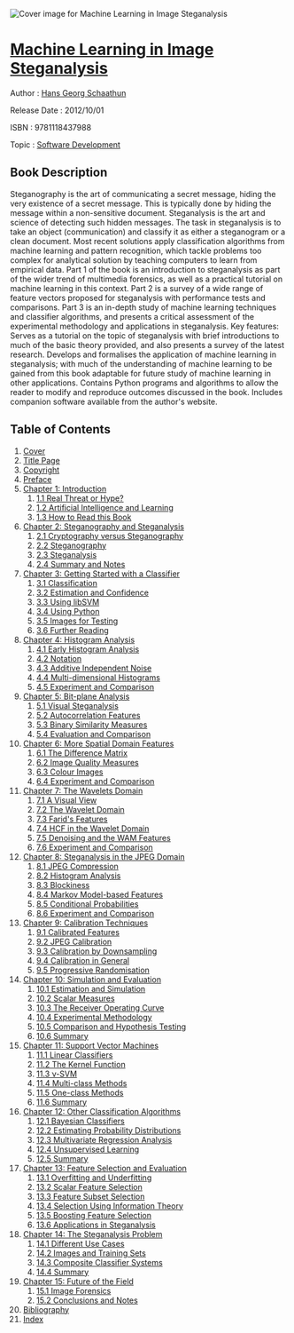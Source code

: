 ![Cover image for Machine Learning in Image Steganalysis](https://imgdetail.ebookreading.net/cover/cover/software_development/EB9781118437988.jpg)

[Machine Learning in Image Steganalysis](https://ebookreading.net/view/book/Machine+Learning+in+Image+Steganalysis-EB9781118437988_1.html "Machine Learning in Image Steganalysis")
====================================================================================================================

Author : [Hans Georg Schaathun](https://ebookreading.net/search/author/Hans+Georg+Schaathun)

Release Date : 2012/10/01

ISBN : 9781118437988

Topic : [Software Development](https://ebookreading.net/search/category/software-development)

Book Description
-----------------

Steganography is the art of communicating a secret message, hiding the very existence of a secret message. This is typically done by hiding the message within a non-sensitive document. Steganalysis is the art and science of detecting such hidden messages.  The task in steganalysis is to take an object (communication) and classify it as either a steganogram or a clean document. Most recent solutions apply classification algorithms from machine learning and pattern recognition, which tackle problems too complex for analytical solution by teaching computers to learn from empirical data.
Part 1 of the book is an introduction to steganalysis as part of the wider trend of multimedia forensics, as well as a practical tutorial on machine learning in this context. Part 2 is a survey of a wide range of feature vectors proposed for steganalysis with performance tests and comparisons. Part 3 is an in-depth study of machine learning techniques and classifier algorithms, and presents a critical assessment of the experimental methodology and applications in steganalysis.
Key features:
Serves as a tutorial on the topic of steganalysis with brief introductions to much of the basic theory provided, and also presents a survey of the latest research.
Develops and formalises the application of machine learning in steganalysis; with much of the understanding of machine learning to be gained from this book adaptable for future study of machine learning in other applications.
Contains Python programs and algorithms to allow the reader to modify and reproduce outcomes discussed in the book.
Includes companion software available from the author's website.
              
Table of Contents
-----------------

1. [Cover](https://ebookreading.net/view/book/Machine+Learning+in+Image+Steganalysis-EB9781118437988_1.html)
1. [Title Page](https://ebookreading.net/view/book/Machine+Learning+in+Image+Steganalysis-EB9781118437988_3.html)
1. [Copyright](https://ebookreading.net/view/book/Machine+Learning+in+Image+Steganalysis-EB9781118437988_4.html)
1. [Preface](https://ebookreading.net/view/book/Machine+Learning+in+Image+Steganalysis-EB9781118437988_5.html)
1. [Chapter 1: Introduction](https://ebookreading.net/view/book/Machine+Learning+in+Image+Steganalysis-EB9781118437988_6.html)
    1. [1.1 Real Threat or Hype?](https://ebookreading.net/view/book/Machine+Learning+in+Image+Steganalysis-EB9781118437988_6.html#c01_level1_1)
    1. [1.2 Artificial Intelligence and Learning](https://ebookreading.net/view/book/Machine+Learning+in+Image+Steganalysis-EB9781118437988_6.html#c01_level1_2)
    1. [1.3 How to Read this Book](https://ebookreading.net/view/book/Machine+Learning+in+Image+Steganalysis-EB9781118437988_6.html#c01_level1_3)
1. [Chapter 2: Steganography and Steganalysis](https://ebookreading.net/view/book/Machine+Learning+in+Image+Steganalysis-EB9781118437988_7.html)
    1. [2.1 Cryptography versus Steganography](https://ebookreading.net/view/book/Machine+Learning+in+Image+Steganalysis-EB9781118437988_7.html#c02_level1_1)
    1. [2.2 Steganography](https://ebookreading.net/view/book/Machine+Learning+in+Image+Steganalysis-EB9781118437988_7.html#c02_level1_2)
    1. [2.3 Steganalysis](https://ebookreading.net/view/book/Machine+Learning+in+Image+Steganalysis-EB9781118437988_7.html#c02_level1_3)
    1. [2.4 Summary and Notes](https://ebookreading.net/view/book/Machine+Learning+in+Image+Steganalysis-EB9781118437988_7.html#c02_level1_4)
1. [Chapter 3: Getting Started with a Classifier](https://ebookreading.net/view/book/Machine+Learning+in+Image+Steganalysis-EB9781118437988_8.html)
    1. [3.1 Classification](https://ebookreading.net/view/book/Machine+Learning+in+Image+Steganalysis-EB9781118437988_8.html#c03_level1_1)
    1. [3.2 Estimation and Confidence](https://ebookreading.net/view/book/Machine+Learning+in+Image+Steganalysis-EB9781118437988_8.html#c03_level1_2)
    1. [3.3 Using libSVM](https://ebookreading.net/view/book/Machine+Learning+in+Image+Steganalysis-EB9781118437988_8.html#c03_level1_3)
    1. [3.4 Using Python](https://ebookreading.net/view/book/Machine+Learning+in+Image+Steganalysis-EB9781118437988_8.html#c03_level1_4)
    1. [3.5 Images for Testing](https://ebookreading.net/view/book/Machine+Learning+in+Image+Steganalysis-EB9781118437988_8.html#c03_level1_5)
    1. [3.6 Further Reading](https://ebookreading.net/view/book/Machine+Learning+in+Image+Steganalysis-EB9781118437988_8.html#c03_level1_6)
1. [Chapter 4: Histogram Analysis](https://ebookreading.net/view/book/Machine+Learning+in+Image+Steganalysis-EB9781118437988_9.html)
    1. [4.1 Early Histogram Analysis](https://ebookreading.net/view/book/Machine+Learning+in+Image+Steganalysis-EB9781118437988_9.html#c04_level1_1)
    1. [4.2 Notation](https://ebookreading.net/view/book/Machine+Learning+in+Image+Steganalysis-EB9781118437988_9.html#c04_level1_2)
    1. [4.3 Additive Independent Noise](https://ebookreading.net/view/book/Machine+Learning+in+Image+Steganalysis-EB9781118437988_9.html#c04_level1_3)
    1. [4.4 Multi-dimensional Histograms](https://ebookreading.net/view/book/Machine+Learning+in+Image+Steganalysis-EB9781118437988_9.html#c04_level1_4)
    1. [4.5 Experiment and Comparison](https://ebookreading.net/view/book/Machine+Learning+in+Image+Steganalysis-EB9781118437988_9.html#c04_level1_5)
1. [Chapter 5: Bit-plane Analysis](https://ebookreading.net/view/book/Machine+Learning+in+Image+Steganalysis-EB9781118437988_10.html)
    1. [5.1 Visual Steganalysis](https://ebookreading.net/view/book/Machine+Learning+in+Image+Steganalysis-EB9781118437988_10.html#c05_level1_1)
    1. [5.2 Autocorrelation Features](https://ebookreading.net/view/book/Machine+Learning+in+Image+Steganalysis-EB9781118437988_10.html#c05_level1_2)
    1. [5.3 Binary Similarity Measures](https://ebookreading.net/view/book/Machine+Learning+in+Image+Steganalysis-EB9781118437988_10.html#c05_level1_3)
    1. [5.4 Evaluation and Comparison](https://ebookreading.net/view/book/Machine+Learning+in+Image+Steganalysis-EB9781118437988_10.html#c05_level1_4)
1. [Chapter 6: More Spatial Domain Features](https://ebookreading.net/view/book/Machine+Learning+in+Image+Steganalysis-EB9781118437988_11.html)
    1. [6.1 The Difference Matrix](https://ebookreading.net/view/book/Machine+Learning+in+Image+Steganalysis-EB9781118437988_11.html#c06_level1_1)
    1. [6.2 Image Quality Measures](https://ebookreading.net/view/book/Machine+Learning+in+Image+Steganalysis-EB9781118437988_11.html#c06_level1_2)
    1. [6.3 Colour Images](https://ebookreading.net/view/book/Machine+Learning+in+Image+Steganalysis-EB9781118437988_11.html#c06_level1_3)
    1. [6.4 Experiment and Comparison](https://ebookreading.net/view/book/Machine+Learning+in+Image+Steganalysis-EB9781118437988_11.html#c06_level1_4)
1. [Chapter 7: The Wavelets Domain](https://ebookreading.net/view/book/Machine+Learning+in+Image+Steganalysis-EB9781118437988_12.html)
    1. [7.1 A Visual View](https://ebookreading.net/view/book/Machine+Learning+in+Image+Steganalysis-EB9781118437988_12.html#c07_level1_1)
    1. [7.2 The Wavelet Domain](https://ebookreading.net/view/book/Machine+Learning+in+Image+Steganalysis-EB9781118437988_12.html#c07_level1_2)
    1. [7.3 Farid&#39;s Features](https://ebookreading.net/view/book/Machine+Learning+in+Image+Steganalysis-EB9781118437988_12.html#c07_level1_3)
    1. [7.4 HCF in the Wavelet Domain](https://ebookreading.net/view/book/Machine+Learning+in+Image+Steganalysis-EB9781118437988_12.html#c07_level1_4)
    1. [7.5 Denoising and the WAM Features](https://ebookreading.net/view/book/Machine+Learning+in+Image+Steganalysis-EB9781118437988_12.html#c07_level1_5)
    1. [7.6 Experiment and Comparison](https://ebookreading.net/view/book/Machine+Learning+in+Image+Steganalysis-EB9781118437988_12.html#c07_level1_6)
1. [Chapter 8: Steganalysis in the JPEG Domain](https://ebookreading.net/view/book/Machine+Learning+in+Image+Steganalysis-EB9781118437988_13.html)
    1. [8.1 JPEG Compression](https://ebookreading.net/view/book/Machine+Learning+in+Image+Steganalysis-EB9781118437988_13.html#c08_level1_1)
    1. [8.2 Histogram Analysis](https://ebookreading.net/view/book/Machine+Learning+in+Image+Steganalysis-EB9781118437988_13.html#c08_level1_2)
    1. [8.3 Blockiness](https://ebookreading.net/view/book/Machine+Learning+in+Image+Steganalysis-EB9781118437988_13.html#c08_level1_3)
    1. [8.4 Markov Model-based Features](https://ebookreading.net/view/book/Machine+Learning+in+Image+Steganalysis-EB9781118437988_13.html#c08_level1_4)
    1. [8.5 Conditional Probabilities](https://ebookreading.net/view/book/Machine+Learning+in+Image+Steganalysis-EB9781118437988_13.html#c08_level1_5)
    1. [8.6 Experiment and Comparison](https://ebookreading.net/view/book/Machine+Learning+in+Image+Steganalysis-EB9781118437988_13.html#c08_level1_6)
1. [Chapter 9: Calibration Techniques](https://ebookreading.net/view/book/Machine+Learning+in+Image+Steganalysis-EB9781118437988_14.html)
    1. [9.1 Calibrated Features](https://ebookreading.net/view/book/Machine+Learning+in+Image+Steganalysis-EB9781118437988_14.html#c09_level1_1)
    1. [9.2 JPEG Calibration](https://ebookreading.net/view/book/Machine+Learning+in+Image+Steganalysis-EB9781118437988_14.html#c09_level1_2)
    1. [9.3 Calibration by Downsampling](https://ebookreading.net/view/book/Machine+Learning+in+Image+Steganalysis-EB9781118437988_14.html#c09_level1_3)
    1. [9.4 Calibration in General](https://ebookreading.net/view/book/Machine+Learning+in+Image+Steganalysis-EB9781118437988_14.html#c09_level1_4)
    1. [9.5 Progressive Randomisation](https://ebookreading.net/view/book/Machine+Learning+in+Image+Steganalysis-EB9781118437988_14.html#c09_level1_5)
1. [Chapter 10: Simulation and Evaluation](https://ebookreading.net/view/book/Machine+Learning+in+Image+Steganalysis-EB9781118437988_15.html)
    1. [10.1 Estimation and Simulation](https://ebookreading.net/view/book/Machine+Learning+in+Image+Steganalysis-EB9781118437988_15.html#c10_level1_1)
    1. [10.2 Scalar Measures](https://ebookreading.net/view/book/Machine+Learning+in+Image+Steganalysis-EB9781118437988_15.html#c10_level1_2)
    1. [10.3 The Receiver Operating Curve](https://ebookreading.net/view/book/Machine+Learning+in+Image+Steganalysis-EB9781118437988_15.html#c10_level1_3)
    1. [10.4 Experimental Methodology](https://ebookreading.net/view/book/Machine+Learning+in+Image+Steganalysis-EB9781118437988_15.html#c10_level1_4)
    1. [10.5 Comparison and Hypothesis Testing](https://ebookreading.net/view/book/Machine+Learning+in+Image+Steganalysis-EB9781118437988_15.html#c10_level1_5)
    1. [10.6 Summary](https://ebookreading.net/view/book/Machine+Learning+in+Image+Steganalysis-EB9781118437988_15.html#c10_level1_6)
1. [Chapter 11: Support Vector Machines](https://ebookreading.net/view/book/Machine+Learning+in+Image+Steganalysis-EB9781118437988_16.html)
    1. [11.1 Linear Classifiers](https://ebookreading.net/view/book/Machine+Learning+in+Image+Steganalysis-EB9781118437988_16.html#c11_level1_1)
    1. [11.2 The Kernel Function](https://ebookreading.net/view/book/Machine+Learning+in+Image+Steganalysis-EB9781118437988_16.html#c11_level1_2)
    1. [11.3 ν-SVM](https://ebookreading.net/view/book/Machine+Learning+in+Image+Steganalysis-EB9781118437988_16.html#c11_level1_3)
    1. [11.4 Multi-class Methods](https://ebookreading.net/view/book/Machine+Learning+in+Image+Steganalysis-EB9781118437988_16.html#c11_level1_4)
    1. [11.5 One-class Methods](https://ebookreading.net/view/book/Machine+Learning+in+Image+Steganalysis-EB9781118437988_16.html#c11_level1_5)
    1. [11.6 Summary](https://ebookreading.net/view/book/Machine+Learning+in+Image+Steganalysis-EB9781118437988_16.html#c11_level1_6)
1. [Chapter 12: Other Classification Algorithms](https://ebookreading.net/view/book/Machine+Learning+in+Image+Steganalysis-EB9781118437988_17.html)
    1. [12.1 Bayesian Classifiers](https://ebookreading.net/view/book/Machine+Learning+in+Image+Steganalysis-EB9781118437988_17.html#c12_level1_1)
    1. [12.2 Estimating Probability Distributions](https://ebookreading.net/view/book/Machine+Learning+in+Image+Steganalysis-EB9781118437988_17.html#c12_level1_2)
    1. [12.3 Multivariate Regression Analysis](https://ebookreading.net/view/book/Machine+Learning+in+Image+Steganalysis-EB9781118437988_17.html#c12_level1_3)
    1. [12.4 Unsupervised Learning](https://ebookreading.net/view/book/Machine+Learning+in+Image+Steganalysis-EB9781118437988_17.html#c12_level1_4)
    1. [12.5 Summary](https://ebookreading.net/view/book/Machine+Learning+in+Image+Steganalysis-EB9781118437988_17.html#c12_level1_5)
1. [Chapter 13: Feature Selection and Evaluation](https://ebookreading.net/view/book/Machine+Learning+in+Image+Steganalysis-EB9781118437988_18.html)
    1. [13.1 Overfitting and Underfitting](https://ebookreading.net/view/book/Machine+Learning+in+Image+Steganalysis-EB9781118437988_18.html#c13_level1_1)
    1. [13.2 Scalar Feature Selection](https://ebookreading.net/view/book/Machine+Learning+in+Image+Steganalysis-EB9781118437988_18.html#c13_level1_2)
    1. [13.3 Feature Subset Selection](https://ebookreading.net/view/book/Machine+Learning+in+Image+Steganalysis-EB9781118437988_18.html#c13_level1_3)
    1. [13.4 Selection Using Information Theory](https://ebookreading.net/view/book/Machine+Learning+in+Image+Steganalysis-EB9781118437988_18.html#c13_level1_4)
    1. [13.5 Boosting Feature Selection](https://ebookreading.net/view/book/Machine+Learning+in+Image+Steganalysis-EB9781118437988_18.html#c13_level1_5)
    1. [13.6 Applications in Steganalysis](https://ebookreading.net/view/book/Machine+Learning+in+Image+Steganalysis-EB9781118437988_18.html#c13_level1_6)
1. [Chapter 14: The Steganalysis Problem](https://ebookreading.net/view/book/Machine+Learning+in+Image+Steganalysis-EB9781118437988_19.html)
    1. [14.1 Different Use Cases](https://ebookreading.net/view/book/Machine+Learning+in+Image+Steganalysis-EB9781118437988_19.html#c14_level1_1)
    1. [14.2 Images and Training Sets](https://ebookreading.net/view/book/Machine+Learning+in+Image+Steganalysis-EB9781118437988_19.html#c14_level1_2)
    1. [14.3 Composite Classifier Systems](https://ebookreading.net/view/book/Machine+Learning+in+Image+Steganalysis-EB9781118437988_19.html#c14_level1_3)
    1. [14.4 Summary](https://ebookreading.net/view/book/Machine+Learning+in+Image+Steganalysis-EB9781118437988_19.html#c14_level1_4)
1. [Chapter 15: Future of the Field](https://ebookreading.net/view/book/Machine+Learning+in+Image+Steganalysis-EB9781118437988_20.html)
    1. [15.1 Image Forensics](https://ebookreading.net/view/book/Machine+Learning+in+Image+Steganalysis-EB9781118437988_20.html#c15_level1_1)
    1. [15.2 Conclusions and Notes](https://ebookreading.net/view/book/Machine+Learning+in+Image+Steganalysis-EB9781118437988_20.html#c15_level1_2)
1. [Bibliography](https://ebookreading.net/view/book/Machine+Learning+in+Image+Steganalysis-EB9781118437988_21.html)
1. [Index](https://ebookreading.net/view/book/Machine+Learning+in+Image+Steganalysis-EB9781118437988_22.html)
